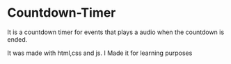 # Countdown-Timer
It is a countdown timer for events that plays a audio when the countdown is ended.

It was made with html,css and js. I Made it for learning purposes
